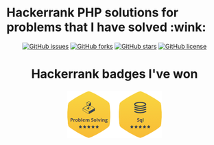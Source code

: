 
<h1> Hackerrank PHP solutions for problems that I have solved  	:wink:</h1>
<div align="center">
  <a href="https://github.com/dmarsal90/hackerrank-php-solutions/issues"><img alt="GitHub issues" src="https://img.shields.io/github/issues/dmarsal90/hackerrank-php-solutions"></a>
  <a href="https://github.com/dmarsal90/hackerrank-php-solutions/network"><img alt="GitHub forks" src="https://img.shields.io/github/forks/dmarsal90/hackerrank-php-solutions"></a>
  <a href="https://github.com/dmarsal90/hackerrank-php-solutions/stargazers"><img alt="GitHub stars" src="https://img.shields.io/github/stars/dmarsal90/hackerrank-php-solutions?color=red"></a>
  <a href="https://github.com/dmarsal90/hackerrank-php-solutions/blob/main/LICENSE"><img alt="GitHub license" src="https://img.shields.io/github/license/dmarsal90/hackerrank-php-solutions?color=orange"></a>
  </div>

<div  align="center">
<h1>Hackerrank badges I've won</h1>
</div>

<div  align="center">
<div class="pull-left">
<h3 align="center">
<img src="https://raw.githubusercontent.com/dmarsal90/hackerrank-php-solutions/main/img/badges.png" alt="problem_solving"/>
</h3>
</div>

